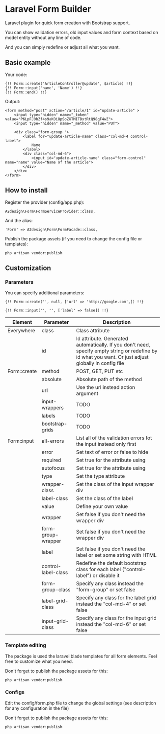 # Laravel Form Builder

Laravel plugin for quick form creation with Bootstrap support. 

You can show validation errors, old input values and form context based on model entity without any line of code. 

And you can simply redefine or adjust all what you want.

## Basic example

Your code:

```
{!! Form::create('ArticleController@update', $article) !!}
{!! Form::input('name', 'Name') !!}
{!! Form::end() !!}
```

Output:

```
<form method="post" action="/article/1" id="update-article" > 
    <input type="hidden" name="_token" value="P6LpFJ0bZf4s9aKOi8pSoZXTMITDxtRtQ98qF4wZ"> 
    <input type="hidden" name="_method" value="PUT"> 
    
    <div class="form-group ">
        <label for="update-article-name" class="col-md-4 control-label">
            Name
        </label>
        <div class="col-md-6">
            <input id="update-article-name" class="form-control" name="name" value="Name of the article">
        </div>
    </div> 
</form>
```

## How to install

Register the provider (config/app.php):

```
A2design\Form\FormServiceProvider::class,
```

And the alias:

```
'Form' => A2design\Form\FormFacade::class,
```

Publish the package assets (if you need to change the config file or templates):

```
php artisan vendor:publish
```

## Customization

### Parameters

You can specify additional parameters:

```
{!! Form::create('', null, ['url' => 'http://google.com',]) !!}

{!! Form::input('', '', ['label' => false]) !!}
```    
    
| Element          | Parameter          | Description                                  |
|------------------|--------------------|----------------------------------------------|
| Everywhere       | class              | Class attribute                              |
|                  | id                 | Id attribute. Generated automatically. If you don't need, specify empty string or redefine by id what you want. Or just adjust globally in config file |
| Form::create     | method             | POST, GET, PUT etc                           |
|                  | absolute           | Absolute path of the method                  |
|                  | url                | Use the url instead action argument          |
|                  | input-wrappers     | TODO                                         |
|                  | labels             | TODO                                         |
|                  | bootstrap-grids    | TODO                                         |
| Form::input      | all-errors         | List all of the validation errors fot the input instead only first |
|                  | error              | Set text of error or false to hide           |
|                  | required           | Set true for the attribute using             |
|                  | autofocus          | Set true for the attribute using             |
|                  | type               | Set the type attribute                       |
|                  | wrapper-class      | Set the class of the input wrapper div       |
|                  | label-class        | Set the class of the label                   |
|                  | value              | Define your own value                        |
|                  | wrapper            | Set false if you don't need the wrapper div  |
|                  | form-group-wrapper | Set false if you don't need the wrapper div  |
|                  | label              | Set false if you don't need the label or set some string with HTML |
|                  | control-label-class| Redefine the default bootstrap class for each label ("control-label") or disable it |
|                  | form-group-class   | Specify any class instead the "form-group" or set false |
|                  | label-grid-class   | Specify any class for the label grid instead the "col-md-4" or set false |
|                  | input-grid-class   | Specify any class for the input grid instead the "col-md-6" or set false |

### Template editing

The package is used the laravel blade templates for all form elements. Feel free to customize what you need.

Don't forget to publish the package assets for this:

```
php artisan vendor:publish
```

### Configs

Edit the config/form.php file to change the global settings (see description for any configuration in the file)

Don't forget to publish the package assets for this:

```
php artisan vendor:publish
```